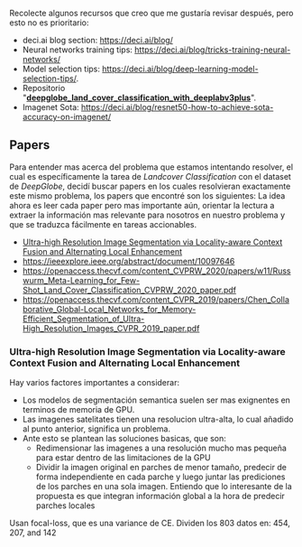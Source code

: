 Recolecte algunos recursos que creo que me gustaría revisar después, pero esto no es prioritario:
- deci.ai blog section: https://deci.ai/blog/
- Neural networks training tips: https://deci.ai/blog/tricks-training-neural-networks/
- Model selection tips: https://deci.ai/blog/deep-learning-model-selection-tips/. 
- Repositorio "**[deepglobe_land_cover_classification_with_deeplabv3plus](https://github.com/GeneralLi95/deepglobe_land_cover_classification_with_deeplabv3plus)**".
- Imagenet Sota: https://deci.ai/blog/resnet50-how-to-achieve-sota-accuracy-on-imagenet/


## Papers
Para entender mas acerca del problema que estamos intentando resolver, el cual es específicamente la tarea de *Landcover Classification* con el dataset de *DeepGlobe*, decidí buscar papers en los cuales resolvieran exactamente este mismo problema, los papers que encontré son los siguientes:
La idea ahora es leer cada paper pero mas importante aún, orientar la lectura a extraer la información mas relevante para nosotros en nuestro problema y que se traduzca fácilmente en tareas accionables.
- [Ultra-high Resolution Image Segmentation via Locality-aware Context Fusion and Alternating Local Enhancement](https://paperswithcode.com/paper/from-contexts-to-locality-ultra-high)
- https://ieeexplore.ieee.org/abstract/document/10097646
- https://openaccess.thecvf.com/content_CVPRW_2020/papers/w11/Russwurm_Meta-Learning_for_Few-Shot_Land_Cover_Classification_CVPRW_2020_paper.pdf
- https://openaccess.thecvf.com/content_CVPR_2019/papers/Chen_Collaborative_Global-Local_Networks_for_Memory-Efficient_Segmentation_of_Ultra-High_Resolution_Images_CVPR_2019_paper.pdf

### **Ultra-high Resolution Image Segmentation via Locality-aware Context Fusion and Alternating Local Enhancement**

Hay varios factores importantes a considerar:
- Los modelos de segmentación semantica suelen ser mas exignentes en terminos de memoria de GPU.
- Las imagenes satelitates tienen una resolucion ultra-alta, lo cual añadido al punto anterior, significa un problema.
- Ante esto se plantean las soluciones basicas, que son:
	- Redimensionar las imagenes a una resolución mucho mas pequeña para estar dentro de las limitaciones de la GPU
	- Dividir la imagen original en parches de menor tamaño, predecir de forma independiente en cada parche y luego juntar las prediciones de los parches en una sola imagen.
Entiendo que lo interesante de la propuesta es que integran información global a la hora de predecir parches locales

Usan focal-loss, que es una variance de CE.
Dividen los 803 datos en: 454, 207, and 142